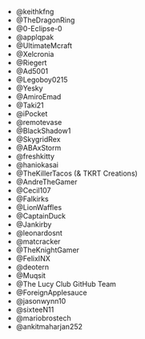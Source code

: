 - @keithkfng
- @TheDragonRing
- @0-Eclipse-0
- @applqpak
- @UltimateMcraft
- @Xelcronia
- @Riegert
- @Ad5001
- @Legoboy0215
- @Yesky
- @AmiroEmad
- @Taki21
- @iPocket
- @remotevase
- @BlackShadow1
- @SkygridRex
- @ABAxStorm
- @freshkitty
- @haniokasai
- @TheKillerTacos (& TKRT Creations)
- @AndreTheGamer
- @Cecil107
- @Falkirks
- @LionWaffles
- @CaptainDuck
- @Jankirby
- @leonardosnt
- @matcracker
- @TheKnightGamer
- @FelixINX
- @deotern
- @Muqsit
- @The Lucy Club GitHub Team
- @ForeignApplesauce
- @jasonwynn10
- @sixteeN11
- @mariobrostech
- @ankitmaharjan252
